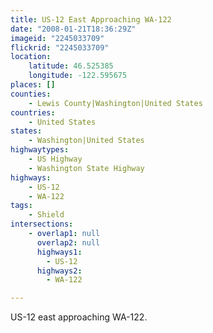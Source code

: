 ```yaml
---
title: US-12 East Approaching WA-122
date: "2008-01-21T18:36:29Z"
imageid: "2245033709"
flickrid: "2245033709"
location:
    latitude: 46.525385
    longitude: -122.595675
places: []
counties:
    - Lewis County|Washington|United States
countries:
    - United States
states:
    - Washington|United States
highwaytypes:
    - US Highway
    - Washington State Highway
highways:
    - US-12
    - WA-122
tags:
    - Shield
intersections:
    - overlap1: null
      overlap2: null
      highways1:
        - US-12
      highways2:
        - WA-122

---
```

US-12 east approaching WA-122.
